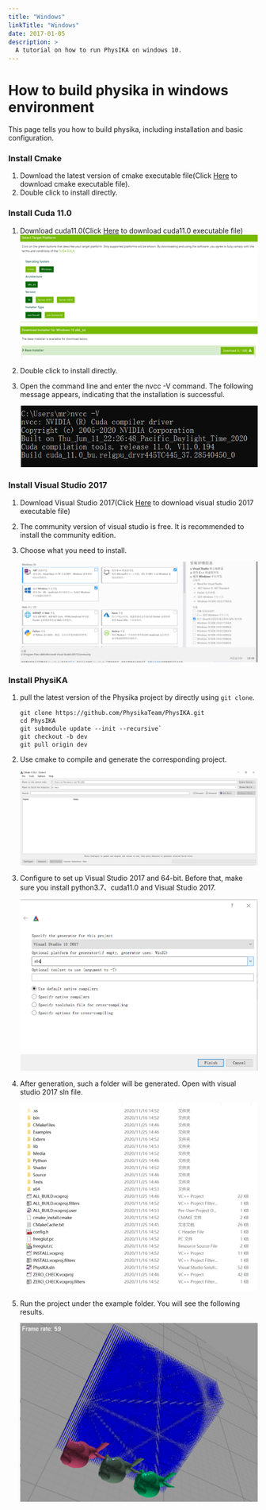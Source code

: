 ```yaml
---
title: "Windows"
linkTitle: "Windows"
date: 2017-01-05
description: >
  A tutorial on how to run PhysIKA on windows 10.
---
```


# How to build physika  in windows environment

This page tells you how to build physika, including installation and basic configuration.

### Install Cmake

1. Download the latest version of cmake executable file(Click [Here](https://cmake.org/download/) to download cmake executable file).
2. Double click to install directly.

### Install Cuda 11.0

1. Download cuda11.0(Click [Here](https://developer.nvidia.com/cuda-downloads?target_os=Windows&target_arch=x86_64&target_version=10&target_type=exelocal) to download cuda11.0 executable file)![](cuda11.0.PNG)

2. Double click to install directly.

3. Open the command line and enter the nvcc -V command. The following message appears, indicating that the installation is successful.

   ![](cuda.PNG)

### Install **Visual Studio 2017**

1. Download Visual Studio 2017(Click [Here](https://visualstudio.microsoft.com/zh-hans/vs/older-downloads/) to download visual studio 2017 executable file)

2. The community version of visual studio is free. It is recommended to install the community edition.

3. Choose what you need to install.

   ![](vs.PNG)

### Install PhysiKA

1. pull the latest version of the Physika project by directly using `git clone`.

   ```
   git clone https://github.com/PhysikaTeam/PhysIKA.git
   cd PhysIKA
   git submodule update --init --recursive`
   git checkout -b dev
   git pull origin dev
   ```

2. Use cmake to compile and generate the corresponding project.

   ![](cmake1PNG.PNG)

3. Configure to set up Visual Studio 2017 and 64-bit. Before that, make sure you install python3.7、cuda11.0 and Visual Studio 2017.

   <img src="cmake1.PNG" style="zoom:50%;" />

4. After generation, such a folder will be generated. Open with visual studio 2017 sln file.

   <img src="fold.PNG" style="zoom:50%;" />

5. Run the project under the example folder. You will see the following results.

   <img src="result.PNG" style="zoom:50%;" />


